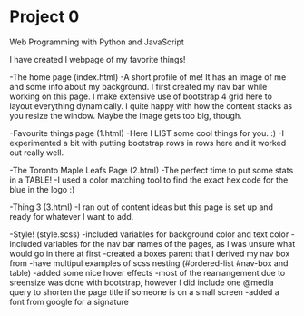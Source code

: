 # Project 0

Web Programming with Python and JavaScript

I have created I webpage of my favorite things!

-The home page (index.html) 
    -A short profile of me! It has an image of me and some info about my background. I first created my nav bar while working on this page. I make extensive use of bootstrap 4 grid here to layout everything dynamically. I quite happy with how the content stacks as you resize the window. Maybe the image gets too big, though.

-Favourite things page (1.html)
    -Here I LIST some cool things for you. :)
    -I experimented a bit with putting bootstrap rows in rows here and it worked out really well.

-The Toronto Maple Leafs Page (2.html)
    -The perfect time to put some stats in a TABLE!
    -I used a color matching tool to find the exact hex code for the blue in the logo :)

-Thing 3 (3.html)
    -I ran out of content ideas but this page is set up and ready for whatever I want to add.

-Style! (style.scss)
    -included variables for background color and text color
    -included variables for the nav bar names of the pages, as I was unsure what would go in there at first
    -created a boxes parent that I derived my nav box from
    -have multipul examples of scss nesting (#ordered-list #nav-box and table)
    -added some nice hover effects
    -most of the rearrangement due to sreensize was done with bootstrap, however I did include one @media query to shorten the page title if someone is on a small screen
    -added a font from google for a signature